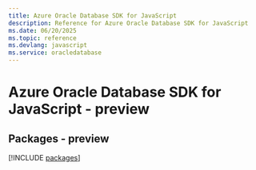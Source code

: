 ```yaml
---
title: Azure Oracle Database SDK for JavaScript
description: Reference for Azure Oracle Database SDK for JavaScript
ms.date: 06/20/2025
ms.topic: reference
ms.devlang: javascript
ms.service: oracledatabase
---
```

# Azure Oracle Database SDK for JavaScript - preview
## Packages - preview
[!INCLUDE [packages](oracle-database-index.md)]
